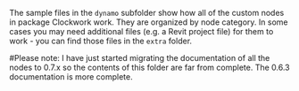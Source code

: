 The sample files in the ```dynamo``` subfolder show how all of the custom nodes in package Clockwork work. They are organized by node category. In some cases you may need additional files (e.g. a Revit project file) for them to work - you can find those files in the ```extra``` folder.

#Please note:
I have just started migrating the documentation of all the nodes to 0.7.x so the contents of this folder are far from complete. The 0.6.3 documentation is more complete.